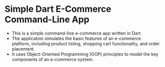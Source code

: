 # Simple Dart E-Commerce Command-Line App

- This is a simple command-line e-commerce app written in Dart. 
- The application simulates the basic features of an e-commerce platform, including product listing, shopping cart functionality, and order placement. 
- It uses Object-Oriented Programming (OOP) principles to model the key components of an e-commerce system.